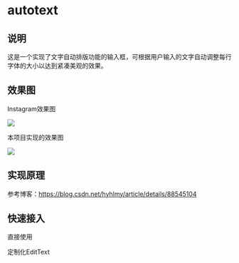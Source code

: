 # autotext
## 说明
这是一个实现了文字自动排版功能的输入框，可根据用户输入的文字自动调整每行字体的大小以达到紧凑美观的效果。

## 效果图
Instagram效果图

<img src="https://img-blog.csdnimg.cn/20190314094035690.gif"/>

本项目实现的效果图

<img src="https://img-blog.csdnimg.cn/20190316082607240.gif"/>

## 实现原理
参考博客：https://blog.csdn.net/hyhlmy/article/details/88545104

## 快速接入
直接使用


定制化EditText
